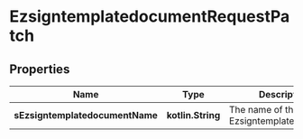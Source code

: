 
# EzsigntemplatedocumentRequestPatch

## Properties
| Name | Type | Description | Notes |
| ------------ | ------------- | ------------- | ------------- |
| **sEzsigntemplatedocumentName** | **kotlin.String** | The name of the Ezsigntemplatedocument. |  [optional] |



